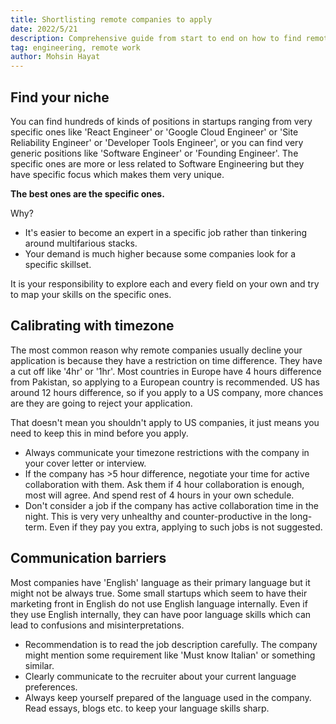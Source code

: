 ```yaml
---
title: Shortlisting remote companies to apply
date: 2022/5/21
description: Comprehensive guide from start to end on how to find remote companies.
tag: engineering, remote work
author: Mohsin Hayat
---
```


## Find your niche

You can find hundreds of kinds of positions in startups ranging from very specific ones like 'React Engineer' or 'Google Cloud Engineer' or 'Site Reliability Engineer' or 'Developer Tools Engineer', or you can find very generic positions like 'Software Engineer' or 'Founding Engineer'. The specific ones are more or less related to Software Engineering but they have specific focus which makes them very unique.

**The best ones are the specific ones.**

Why?

- It's easier to become an expert in a specific job rather than tinkering around multifarious stacks.
- Your demand is much higher because some companies look for a specific skillset.

It is your responsibility to explore each and every field on your own and try to map your skills on the specific ones. 

## Calibrating with timezone 

The most common reason why remote companies usually decline your application is because they have a restriction on time difference. They have a cut off like '4hr' or '1hr'. Most countries in Europe have 4 hours difference from Pakistan, so applying to a European country is recommended. US has around 12 hours difference, so if you apply to a US company, more chances are they are going to reject your application.

That doesn't mean you shouldn't apply to US companies, it just means you need to keep this in mind before you apply. 

- Always communicate your timezone restrictions with the company in your cover letter or interview. 
- If the company has >5 hour difference, negotiate your time for active collaboration with them. Ask them if 4 hour collaboration is enough, most will agree. And spend rest of 4 hours in your own schedule.
- Don't consider a job if the company has active collaboration time in the night. This is very very unhealthy and counter-productive in the long-term. Even if they pay you extra, applying to such jobs is not suggested.

## Communication barriers

Most companies have 'English' language as their primary language but it might not be always true. Some small startups which seem to have their marketing front in English do not use English language internally. Even if they use English internally, they can have poor language skills which can lead to confusions and misinterpretations.

- Recommendation is to read the job description carefully. The company might mention some requirement like 'Must know Italian' or something similar.
- Clearly communicate to the recruiter about your current language preferences.
- Always keep yourself prepared of the language used in the company. Read essays, blogs etc. to keep your language skills sharp.